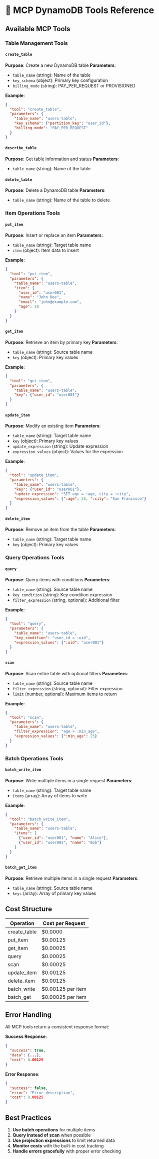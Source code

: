 # 🔧 MCP DynamoDB Tools Reference

## Available MCP Tools

### Table Management Tools

#### `create_table`
**Purpose**: Create a new DynamoDB table
**Parameters**:
- `table_name` (string): Name of the table
- `key_schema` (object): Primary key configuration
- `billing_mode` (string): PAY_PER_REQUEST or PROVISIONED

**Example**:
```json
{
  "tool": "create_table",
  "parameters": {
    "table_name": "users-table",
    "key_schema": {"partition_key": "user_id"},
    "billing_mode": "PAY_PER_REQUEST"
  }
}
```

#### `describe_table`
**Purpose**: Get table information and status
**Parameters**:
- `table_name` (string): Name of the table

#### `delete_table`
**Purpose**: Delete a DynamoDB table
**Parameters**:
- `table_name` (string): Name of the table to delete

### Item Operations Tools

#### `put_item`
**Purpose**: Insert or replace an item
**Parameters**:
- `table_name` (string): Target table name
- `item` (object): Item data to insert

**Example**:
```json
{
  "tool": "put_item",
  "parameters": {
    "table_name": "users-table",
    "item": {
      "user_id": "user001",
      "name": "John Doe",
      "email": "john@example.com",
      "age": 30
    }
  }
}
```

#### `get_item`
**Purpose**: Retrieve an item by primary key
**Parameters**:
- `table_name` (string): Source table name
- `key` (object): Primary key values

**Example**:
```json
{
  "tool": "get_item",
  "parameters": {
    "table_name": "users-table",
    "key": {"user_id": "user001"}
  }
}
```

#### `update_item`
**Purpose**: Modify an existing item
**Parameters**:
- `table_name` (string): Target table name
- `key` (object): Primary key values
- `update_expression` (string): Update expression
- `expression_values` (object): Values for the expression

**Example**:
```json
{
  "tool": "update_item",
  "parameters": {
    "table_name": "users-table",
    "key": {"user_id": "user001"},
    "update_expression": "SET age = :age, city = :city",
    "expression_values": {":age": 35, ":city": "San Francisco"}
  }
}
```

#### `delete_item`
**Purpose**: Remove an item from the table
**Parameters**:
- `table_name` (string): Target table name
- `key` (object): Primary key values

### Query Operations Tools

#### `query`
**Purpose**: Query items with conditions
**Parameters**:
- `table_name` (string): Source table name
- `key_condition` (string): Key condition expression
- `filter_expression` (string, optional): Additional filter

**Example**:
```json
{
  "tool": "query",
  "parameters": {
    "table_name": "users-table",
    "key_condition": "user_id = :uid",
    "expression_values": {":uid": "user001"}
  }
}
```

#### `scan`
**Purpose**: Scan entire table with optional filters
**Parameters**:
- `table_name` (string): Source table name
- `filter_expression` (string, optional): Filter expression
- `limit` (number, optional): Maximum items to return

**Example**:
```json
{
  "tool": "scan",
  "parameters": {
    "table_name": "users-table",
    "filter_expression": "age > :min_age",
    "expression_values": {":min_age": 25}
  }
}
```

### Batch Operations Tools

#### `batch_write_item`
**Purpose**: Write multiple items in a single request
**Parameters**:
- `table_name` (string): Target table name
- `items` (array): Array of items to write

**Example**:
```json
{
  "tool": "batch_write_item",
  "parameters": {
    "table_name": "users-table",
    "items": [
      {"user_id": "user001", "name": "Alice"},
      {"user_id": "user002", "name": "Bob"}
    ]
  }
}
```

#### `batch_get_item`
**Purpose**: Retrieve multiple items in a single request
**Parameters**:
- `table_name` (string): Source table name
- `keys` (array): Array of primary key values

## Cost Structure

| Operation | Cost per Request |
|-----------|------------------|
| create_table | $0.0000 |
| put_item | $0.00125 |
| get_item | $0.00025 |
| query | $0.00025 |
| scan | $0.00025 |
| update_item | $0.00125 |
| delete_item | $0.00125 |
| batch_write | $0.00125 per item |
| batch_get | $0.00025 per item |

## Error Handling

All MCP tools return a consistent response format:

**Success Response**:
```json
{
  "success": true,
  "data": {...},
  "cost": 0.00125
}
```

**Error Response**:
```json
{
  "success": false,
  "error": "Error description",
  "cost": 0.00125
}
```

## Best Practices

1. **Use batch operations** for multiple items
2. **Query instead of scan** when possible
3. **Use projection expressions** to limit returned data
4. **Monitor costs** with the built-in cost tracking
5. **Handle errors gracefully** with proper error checking